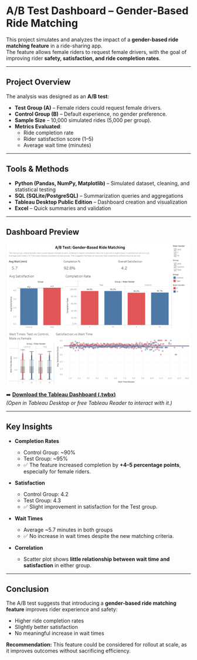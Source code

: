 # A/B Test Dashboard – Gender-Based Ride Matching

This project simulates and analyzes the impact of a **gender-based ride matching feature** in a ride-sharing app.  
The feature allows female riders to request female drivers, with the goal of improving rider **safety, satisfaction, and ride completion rates**.  

---

## Project Overview
The analysis was designed as an **A/B test**:  
- **Test Group (A)** – Female riders could request female drivers.  
- **Control Group (B)** – Default experience, no gender preference.  
- **Sample Size** – 10,000 simulated rides (5,000 per group).  
- **Metrics Evaluated**:  
  - Ride completion rate  
  - Rider satisfaction score (1–5)  
  - Average wait time (minutes)  

---

## Tools & Methods
- **Python (Pandas, NumPy, Matplotlib)** – Simulated dataset, cleaning, and statistical testing  
- **SQL (SQLite/PostgreSQL)** – Summarization queries and aggregations  
- **Tableau Desktop Public Edition** – Dashboard creation and visualization  
- **Excel** – Quick summaries and validation  

---

## Dashboard Preview

![Dashboard Screenshot 1](ABtestRideshare1.png)  
![Dashboard Screenshot 2](ABtestRideshare2.png)

➡️ **[Download the Tableau Dashboard (.twbx)](ABtestGenderRideshare.twbx)**  
*(Open in Tableau Desktop or free Tableau Reader to interact with it.)*

---

## Key Insights
- **Completion Rates**  
  - Control Group: ~90%  
  - Test Group: ~95%  
  - ✅ The feature increased completion by **+4–5 percentage points**, especially for female riders.  

- **Satisfaction**  
  - Control Group: 4.2  
  - Test Group: 4.3  
  - ✅ Slight improvement in satisfaction for the Test group.  

- **Wait Times**  
  - Average ~5.7 minutes in both groups  
  - ✅ No increase in wait times despite the new matching criteria.  

- **Correlation**  
  - Scatter plot shows **little relationship between wait time and satisfaction** in either group.  

---

## Conclusion
The A/B test suggests that introducing a **gender-based ride matching feature** improves rider experience and safety:  
- Higher ride completion rates  
- Slightly better satisfaction  
- No meaningful increase in wait times  

**Recommendation:** This feature could be considered for rollout at scale, as it improves outcomes without sacrificing efficiency.  

